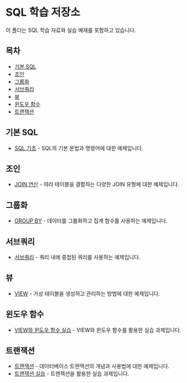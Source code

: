 # SQL 학습 저장소

이 폴더는 SQL 학습 자료와 실습 예제를 포함하고 있습니다.

## 목차

- [기본 SQL](#기본-sql)
- [조인](#조인)
- [그룹화](#그룹화)
- [서브쿼리](#서브쿼리)
- [뷰](#뷰)
- [윈도우 함수](#윈도우-함수)
- [트랜잭션](#트랜잭션)

## 기본 SQL

- [SQL 기초](09_SQL/Script-Basic.sql) - SQL의 기본 문법과 명령어에 대한 예제입니다.

## 조인

- [JOIN 연산](09_SQL/Script-Join.sql) - 여러 테이블을 결합하는 다양한 JOIN 유형에 대한 예제입니다.

## 그룹화

- [GROUP BY](09_SQL/Script-Group%20by.sql) - 데이터를 그룹화하고 집계 함수를 사용하는 예제입니다.

## 서브쿼리

- [서브쿼리](09_SQL/Script-Sub%20Query.sql) - 쿼리 내에 중첩된 쿼리를 사용하는 예제입니다.

## 뷰

- [VIEW](09_SQL/Script-View.sql) - 가상 테이블을 생성하고 관리하는 방법에 대한 예제입니다.

## 윈도우 함수

- [VIEW와 윈도우 함수 실습](09_SQL/Script-View%20and%20Window%20Function%20Mission.sql) - VIEW와 윈도우 함수를 활용한 실습 과제입니다.

## 트랜잭션

- [트랜잭션](09_SQL/Script-Transaction.sql) - 데이터베이스 트랜잭션의 개념과 사용법에 대한 예제입니다.
- [트랜잭션 실습](09_SQL/Script-Transaction%20Misson.sql) - 트랜잭션을 활용한 실습 과제입니다.